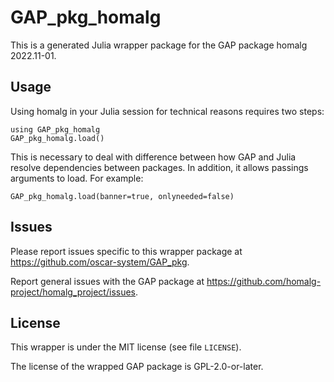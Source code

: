 # GAP_pkg_homalg

This is a generated Julia wrapper package for the GAP package homalg 2022.11-01.

## Usage

Using homalg in your Julia session for technical reasons requires two steps:

    using GAP_pkg_homalg
    GAP_pkg_homalg.load()

This is necessary to deal with difference between how GAP and Julia
resolve dependencies between packages. In addition, it allows passings
arguments to load. For example:

    GAP_pkg_homalg.load(banner=true, onlyneeded=false)

## Issues

Please report issues specific to this wrapper package at <https://github.com/oscar-system/GAP_pkg>.

Report general issues with the GAP package at <https://github.com/homalg-project/homalg_project/issues>.

## License

This wrapper is under the MIT license (see file `LICENSE`).

The license of the wrapped GAP package is GPL-2.0-or-later.
